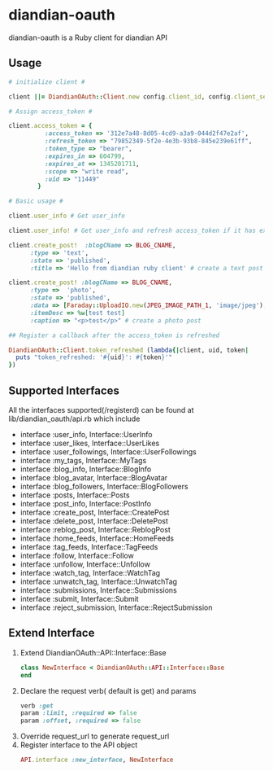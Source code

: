 diandian-oauth
==============

diandian-oauth is a Ruby client for diandian API

Usage
-----

```ruby
# initialize client #

client ||= DiandianOAuth::Client.new config.client_id, config.client_secret, config.client_options

# Assign access_token #

client.access_token = {
          :access_token => '312e7a48-8d05-4cd9-a3a9-044d2f47e2af',
          :refresh_token => "79852349-5f2e-4e3b-93b8-845e239e61ff",
          :token_type => "bearer",
          :expires_in => 604799,
          :expires_at => 1345201711,
          :scope => "write read",
          :uid => "11449"
        }

# Basic usage #

client.user_info # Get user_info

client.user_info! # Get user_info and refresh access_token if it has expired

client.create_post!  :blogCName => BLOG_CNAME,
      :type => 'text',
      :state => 'published',
      :title => 'Hello from diandian ruby client' # create a text post

client.create_post! :blogCName => BLOG_CNAME,
      :type =>  'photo',
      :state => 'published',
      :data => [Faraday::UploadIO.new(JPEG_IMAGE_PATH_1, 'image/jpeg'), Faraday::UploadIO.new(JPEG_IMAGE_PATH_2, 'image/jpeg')],
      :itemDesc => %w[test test]
      :caption => "<p>test</p>" # create a photo post

## Register a callback after the access_token is refreshed

DiandianOAuth::Client.token_refreshed (lambda{|client, uid, token|
  puts "token_refreshed: '#{uid}': #{token}'"
})
```

Supported Interfaces
-------------------

All the interfaces supported(/registerd) can be found at lib/diandian_oauth/api.rb which include

* interface :user_info, Interface::UserInfo
* interface :user_likes, Interface::UserLikes
* interface :user_followings, Interface::UserFollowings
* interface :my_tags, Interface::MyTags
* interface :blog_info, Interface::BlogInfo
* interface :blog_avatar, Interface::BlogAvatar
* interface :blog_followers, Interface::BlogFollowers
* interface :posts, Interface::Posts
* interface :post_info, Interface::PostInfo
* interface :create_post, Interface::CreatePost
* interface :delete_post, Interface::DeletePost
* interface :reblog_post, Interface::ReblogPost
* interface :home_feeds, Interface::HomeFeeds
* interface :tag_feeds, Interface::TagFeeds
* interface :follow, Interface::Follow
* interface :unfollow, Interface::Unfollow
* interface :watch_tag, Interface::WatchTag
* interface :unwatch_tag, Interface::UnwatchTag
* interface :submissions, Interface::Submissions
* interface :submit, Interface::Submit
* interface :reject_submission, Interface::RejectSubmission

Extend Interface
------------------------

1.  Extend DiandianOAuth::API::Interface::Base
    ```ruby
    class NewInterface < DiandianOAuth::API::Interface::Base
    end
    ```
2.  Declare the request verb( default is get) and params
    ```ruby
    verb :get
    param :limit, :required => false
    param :offset, :required => false
    ```
3.  Override request_url to generate request_url
4.  Register interface to the API object
    ```ruby
    API.interface :new_interface, NewInterface
    ```


